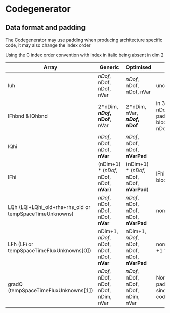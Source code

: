 Codegenerator
=============

Data format and padding
-----------------------

The Codegenerator may use padding when producing architecture specific code, it may also change the index order

Using the C index order convention with index in italic being absent in dim 2


| Array | Generic | Optimised | Note |
| ----- | ------- | --------- | ---- | 
| luh | _nDof_, nDof, nDof, nVar | _nDof_, nDof, nDof, nVar | unchanged |
| lFhbnd & lQhbnd | 2*nDim, **_nDof_, nDof**, nVar | 2*nDim, nVar, **_nDof_, nDof** | in 3D the two nDof dim are padded as one block + nVar and nDofs swap |
| lQhi | _nDof_, nDof, nDof, **nVar** | _nDof_, nDof, nDof, **nVarPad** | |
| lFhi | (nDim+1) * (_nDof_, nDof, nDof, **nVar**) | (nDim+1) * (_nDof_, nDof, nDof, **nVarPad**) | lFhi has nDim+1 blocks |
| LQh (LQi+LQhi_old+rhs+rhs_old or tempSpaceTimeUnknowns) | _nDof_, nDof, nDof, nDof, **nVar** | _nDof_, nDof, nDof, nDof, **nVarPad** | nonlinear case |
| LFh (LFi or tempSpaceTimeFluxUnknowns[0]) | nDim+1, _nDof_, nDof, nDof, nDof, **nVar** | nDim+1, _nDof_, nDof, nDof, nDof, **nVarPad** | nonlinear case, +1 for source |
| gradQ (tempSpaceTimeFluxUnknowns[1]) | _nDof_, nDof, nDof, nDof, nDim, nVar | _nDof_, nDof, nDof, nDof, nDim, nVar | Non padded/reordered since used in user code |
